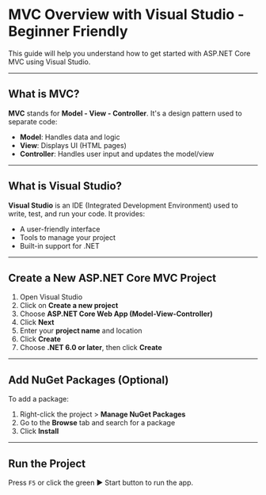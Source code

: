 # MVC Overview with Visual Studio - Beginner Friendly

This guide will help you understand how to get started with ASP.NET Core MVC using Visual Studio.

---

## What is MVC?
**MVC** stands for **Model - View - Controller**. It's a design pattern used to separate code:
- **Model**: Handles data and logic
- **View**: Displays UI (HTML pages)
- **Controller**: Handles user input and updates the model/view

---

## What is Visual Studio?
**Visual Studio** is an IDE (Integrated Development Environment) used to write, test, and run your code. It provides:
- A user-friendly interface
- Tools to manage your project
- Built-in support for .NET

---

## Create a New ASP.NET Core MVC Project
1. Open Visual Studio
2. Click on **Create a new project**
3. Choose **ASP.NET Core Web App (Model-View-Controller)**
4. Click **Next**
5. Enter your **project name** and location
6. Click **Create**
7. Choose **.NET 6.0 or later**, then click **Create**

---

## Add NuGet Packages (Optional)
To add a package:
1. Right-click the project > **Manage NuGet Packages**
2. Go to the **Browse** tab and search for a package
3. Click **Install**

---

## Run the Project
Press `F5` or click the green ▶️ Start button to run the app.

